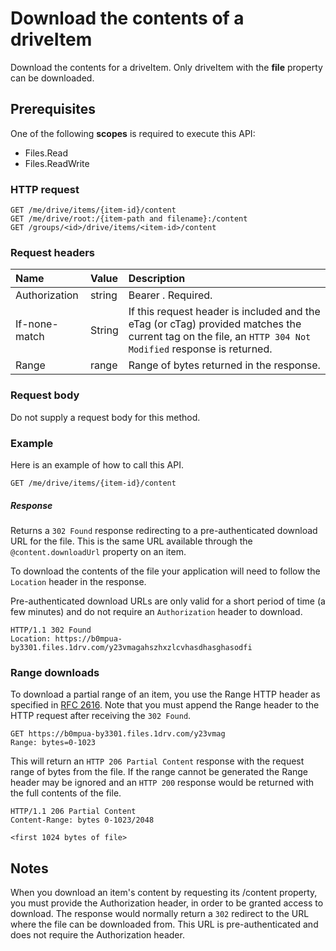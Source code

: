 # Download the contents of a driveItem

Download the contents for a driveItem. Only driveItem with the **file** property
can be downloaded.

## Prerequisites
One of the following **scopes** is required to execute this API:

  * Files.Read
  * Files.ReadWrite

### HTTP request

<!-- { "blockType": "ignored" } -->
```http
GET /me/drive/items/{item-id}/content
GET /me/drive/root:/{item-path and filename}:/content
GET /groups/<id>/drive/items/<item-id>/content
```

### Request headers

| Name          | Value  | Description                                                                                                                                              |
|:--------------|:-------|:---------------------------------------------------------------------------------------------------------------------------------------------------------|
| Authorization | string | Bearer <token>. Required.                                                                                                                                |
| If-none-match | String | If this request header is included and the eTag (or cTag) provided matches the current tag on the file, an `HTTP 304 Not Modified` response is returned. |
| Range         | range  | Range of bytes returned in the response.                                                                                                                 |


### Request body
Do not supply a request body for this method.

### Example
Here is an example of how to call this API.


<!--
"blockType": "request", "name": "driveitem-download-contents"
-->
```http
GET /me/drive/items/{item-id}/content
```

##### Response
Returns a `302 Found` response redirecting to a pre-authenticated download URL
for the file. This is the same URL available through the `@content.downloadUrl`
property on an item.

To download the contents of the file your application will need to follow
the `Location` header in the response.

Pre-authenticated download URLs are only valid for a short period of time (a few
minutes) and do not require an `Authorization` header to download.

<!-- { "blockType": "response", "@odata.type": "stream" } -->
```http
HTTP/1.1 302 Found
Location: https://b0mpua-by3301.files.1drv.com/y23vmagahszhxzlcvhasdhasghasodfi
```

### Range downloads

To download a partial range of an item, you use the Range HTTP header as
specified in [RFC 2616](https://www.ietf.org/rfc/rfc2616.txt). Note that you
must append the Range header to the HTTP request after receiving the `302 Found`.

<!-- { "blockType": "request", "name": "driveitem-get-partial-content" } -->
```http
GET https://b0mpua-by3301.files.1drv.com/y23vmag
Range: bytes=0-1023
```

This will return an `HTTP 206 Partial Content` response with the request range
of bytes from the file. If the range cannot be generated the Range header may be
ignored and an `HTTP 200` response would be returned with the full contents of
the file.

<!-- { "blockType": "response", "@odata.type": "stream" } -->
```http
HTTP/1.1 206 Partial Content
Content-Range: bytes 0-1023/2048

<first 1024 bytes of file>
```

## Notes  

When you download an item's content by requesting its /content property, you
must provide the Authorization header, in order to be granted access to
download. The response would normally return a `302` redirect to the URL where
the file can be downloaded from. This URL is pre-authenticated and does not
require the Authorization header.


<!-- uuid: 8fcb5dbc-d5aa-4681-8e31-b001d5168d79
2015-10-25 14:57:30 UTC -->
<!-- {
  "type": "#page.annotation",
  "description": "Download item",
  "keywords": "",
  "section": "documentation",
  "tocPath": "OneDrive/Item/Download file"
  -->
